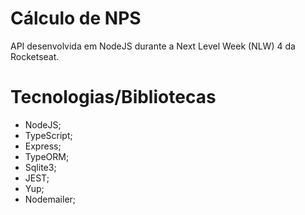 # Cálculo de NPS
API desenvolvida em NodeJS durante a Next Level Week (NLW) 4 da Rocketseat.
# Tecnologias/Bibliotecas
- NodeJS;
- TypeScript;
- Express;
- TypeORM;
- Sqlite3;
- JEST;
- Yup;
- Nodemailer;